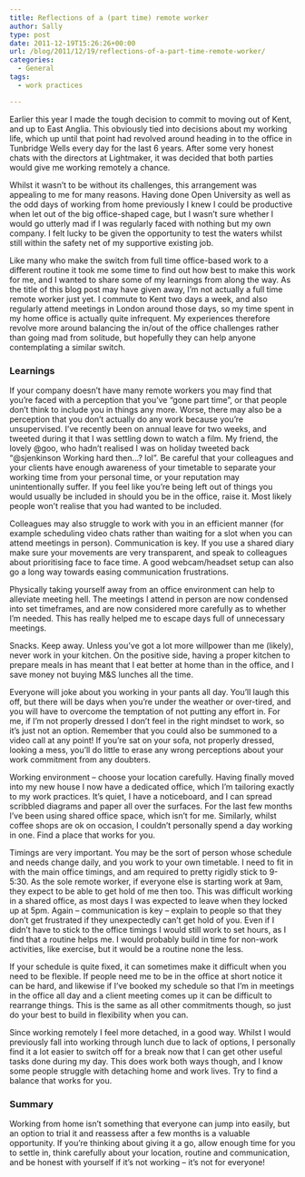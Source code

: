 ```yaml
---
title: Reflections of a (part time) remote worker
author: Sally
type: post
date: 2011-12-19T15:26:26+00:00
url: /blog/2011/12/19/reflections-of-a-part-time-remote-worker/
categories:
  - General
tags:
  - work practices

---
```

Earlier this year I made the tough decision to commit to moving out of Kent, and up to East Anglia. This obviously tied into decisions about my working life, which up until that point had revolved around heading in to the office in Tunbridge Wells every day for the last 6 years. After some very honest chats with the directors at Lightmaker, it was decided that both parties would give me working remotely a chance.

Whilst it wasn&#8217;t to be without its challenges, this arrangement was appealing to me for many reasons. Having done Open University as well as the odd days of working from home previously I knew I could be productive when let out of the big office-shaped cage, but I wasn&#8217;t sure whether I would go utterly mad if I was regularly faced with nothing but my own company. I felt lucky to be given the opportunity to test the waters whilst still within the safety net of my supportive existing job.

Like many who make the switch from full time office-based work to a different routine it took me some time to find out how best to make this work for me, and I wanted to share some of my learnings from along the way. As the title of this blog post may have given away, I&#8217;m not actually a full time remote worker just yet. I commute to Kent two days a week, and also regularly attend meetings in London around those days, so my time spent in my home office is actually quite infrequent. My experiences therefore revolve more around balancing the in/out of the office challenges rather than going mad from solitude, but hopefully they can help anyone contemplating a similar switch.

### Learnings

If your company doesn&#8217;t have many remote workers you may find that you&#8217;re faced with a perception that you&#8217;ve &#8220;gone part time&#8221;, or that people don&#8217;t think to include you in things any more. Worse, there may also be a perception that you don&#8217;t actually do any work because you&#8217;re unsupervised. I&#8217;ve recently been on annual leave for two weeks, and tweeted during it that I was settling down to watch a film. My friend, the lovely @goo, who hadn&#8217;t realised I was on holiday tweeted back &#8220;@sjenkinson Working hard then&#8230;? lol&#8221;. Be careful that your colleagues and your clients have enough awareness of your timetable to separate your working time from your personal time, or your reputation may unintentionally suffer. If you feel like you&#8217;re being left out of things you would usually be included in should you be in the office, raise it. Most likely people won&#8217;t realise that you had wanted to be included.

Colleagues may also struggle to work with you in an efficient manner (for example scheduling video chats rather than waiting for a slot when you can attend meetings in person). Communication is key. If you use a shared diary make sure your movements are very transparent, and speak to colleagues about prioritising face to face time. A good webcam/headset setup can also go a long way towards easing communication frustrations.

Physically taking yourself away from an office environment can help to alleviate meeting hell. The meetings I attend in person are now condensed into set timeframes, and are now considered more carefully as to whether I&#8217;m needed. This has really helped me to escape days full of unnecessary meetings.

Snacks. Keep away. Unless you&#8217;ve got a lot more willpower than me (likely), never work in your kitchen. On the positive side, having a proper kitchen to prepare meals in has meant that I eat better at home than in the office, and I save money not buying M&S lunches all the time.

Everyone will joke about you working in your pants all day. You&#8217;ll laugh this off, but there will be days when you&#8217;re under the weather or over-tired, and you will have to overcome the temptation of not putting any effort in. For me, if I&#8217;m not properly dressed I don&#8217;t feel in the right mindset to work, so it&#8217;s just not an option. Remember that you could also be summoned to a video call at any point! If you&#8217;re sat on your sofa, not properly dressed, looking a mess, you&#8217;ll do little to erase any wrong perceptions about your work commitment from any doubters.

Working environment &#8211; choose your location carefully. Having finally moved into my new house I now have a dedicated office, which I&#8217;m tailoring exactly to my work practices. It&#8217;s quiet, I have a noticeboard, and I can spread scribbled diagrams and paper all over the surfaces. For the last few months I&#8217;ve been using shared office space, which isn&#8217;t for me. Similarly, whilst coffee shops are ok on occasion, I couldn&#8217;t personally spend a day working in one. Find a place that works for you.

Timings are very important. You may be the sort of person whose schedule and needs change daily, and you work to your own timetable. I need to fit in with the main office timings, and am required to pretty rigidly stick to 9-5:30. As the sole remote worker, if everyone else is starting work at 9am, they expect to be able to get hold of me then too. This was difficult working in a shared office, as most days I was expected to leave when they locked up at 5pm. Again &#8211; communication is key &#8211; explain to people so that they don&#8217;t get frustrated if they unexpectedly can&#8217;t get hold of you. Even if I didn&#8217;t have to stick to the office timings I would still work to set hours, as I find that a routine helps me. I would probably build in time for non-work activities, like exercise, but it would be a routine none the less.

If your schedule is quite fixed, it can sometimes make it difficult when you need to be flexible. If people need me to be in the office at short notice it can be hard, and likewise if I&#8217;ve booked my schedule so that I&#8217;m in meetings in the office all day and a client meeting comes up it can be difficult to rearrange things. This is the same as all other commitments though, so just do your best to build in flexibility when you can.

Since working remotely I feel more detached, in a good way. Whilst I would previously fall into working through lunch due to lack of options, I personally find it a lot easier to switch off for a break now that I can get other useful tasks done during my day. This does work both ways though, and I know some people struggle with detaching home and work lives. Try to find a balance that works for you.

### Summary

Working from home isn&#8217;t something that everyone can jump into easily, but an option to trial it and reassess after a few months is a valuable opportunity. If you&#8217;re thinking about giving it a go, allow enough time for you to settle in, think carefully about your location, routine and communication, and be honest with yourself if it&#8217;s not working &#8211; it&#8217;s not for everyone!